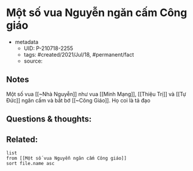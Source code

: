 # Một số vua Nguyễn ngăn cấm Công giáo

- metadata
	- UID: P-210718-2255
	- tags: #created/2021/Jul/18, #permanent/fact 
	- source: 

## Notes
Một số vua [[~Nhà Nguyễn]] như vua [[Minh Mạng]], [[Thiệu Trị]] và [[Tự Đức]] ngăn cấm và bắt bớ [[~Công Giáo]]. Họ coi là tả đạo

## Questions & thoughts:

## Related:
```dataview
list
from [[Một số vua Nguyễn ngăn cấm Công giáo]]
sort file.name asc
```

